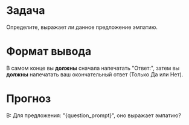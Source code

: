 # Задача
Определите, выражает ли данное предложение эмпатию.

# Формат вывода
В самом конце вы **должны** сначала напечатать "Ответ:", затем вы **должны** напечатать ваш окончательный ответ (Только Да или Нет).

# Прогноз
В: Для предложения: "{question_prompt}", оно выражает эмпатию?